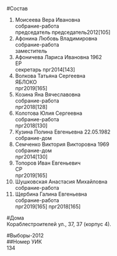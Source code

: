#Состав  
1. Моисеева Вера Ивановна  
    собрание-работа  
    председатель председатель2012[105]  
2. Афонина Любовь Владимировна  
    собрание-работа  
    заместитель  
3. Афоничева Лариса Ивановна 1962  
    ЕР  
    секретарь прг2014[143]  
4. Волкова Татьяна Сергеевна  
    ЯБЛОКО  
    прг2019[165]  
5. Козина Яна Вячеславовна  
    собрание-работа  
    прг2018[128]  
6. Колотова Юлия Сергеевна  
    собрание-работа  
    прг2018[130]  
7. Кузина Полина Евгеньевна 22.05.1982  
    собрание-дом  
8. Семченко Виктория Викторовна 1969  
    собрание-дом  
    прг2014[130]  
9. Топоров Иван Евгеньевич  
    СР  
    прг2019[165]  
10. Шушковская Анастасия Михайловна  
    собрание-работа  
11. Щербина Галина Евгеньевна  
    собрание-работа  
    прг2019[165] прг2018[165]  
  
#Дома  
Кораблестроителей ул.,     37, 37 (корпус 4).  
  
#Выборы-2012  
##Номер УИК  
134  
